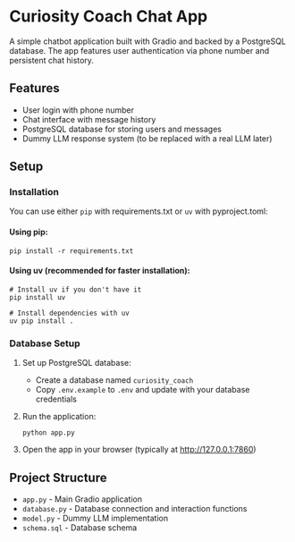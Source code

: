 # Curiosity Coach Chat App

A simple chatbot application built with Gradio and backed by a PostgreSQL database. The app features user authentication via phone number and persistent chat history.

## Features

- User login with phone number
- Chat interface with message history
- PostgreSQL database for storing users and messages
- Dummy LLM response system (to be replaced with a real LLM later)

## Setup

### Installation

You can use either `pip` with requirements.txt or `uv` with pyproject.toml:

#### Using pip:
```
pip install -r requirements.txt
```

#### Using uv (recommended for faster installation):
```
# Install uv if you don't have it
pip install uv

# Install dependencies with uv
uv pip install .
```

### Database Setup

1. Set up PostgreSQL database:
   - Create a database named `curiosity_coach`
   - Copy `.env.example` to `.env` and update with your database credentials

2. Run the application:
   ```
   python app.py
   ```

3. Open the app in your browser (typically at http://127.0.0.1:7860)

## Project Structure

- `app.py` - Main Gradio application
- `database.py` - Database connection and interaction functions
- `model.py` - Dummy LLM implementation
- `schema.sql` - Database schema
